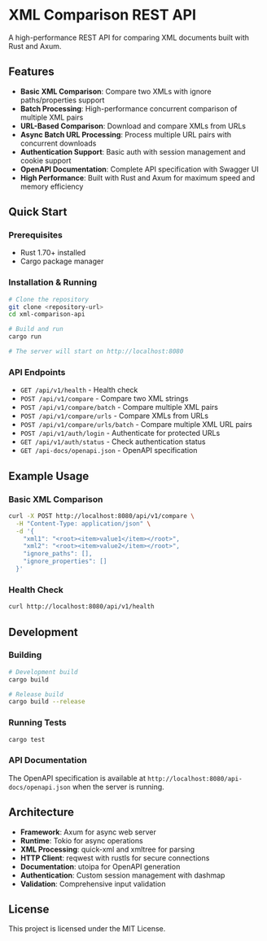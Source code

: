 # XML Comparison REST API

A high-performance REST API for comparing XML documents built with Rust and Axum.

## Features

- **Basic XML Comparison**: Compare two XMLs with ignore paths/properties support
- **Batch Processing**: High-performance concurrent comparison of multiple XML pairs
- **URL-Based Comparison**: Download and compare XMLs from URLs
- **Async Batch URL Processing**: Process multiple URL pairs with concurrent downloads
- **Authentication Support**: Basic auth with session management and cookie support
- **OpenAPI Documentation**: Complete API specification with Swagger UI
- **High Performance**: Built with Rust and Axum for maximum speed and memory efficiency

## Quick Start

### Prerequisites

- Rust 1.70+ installed
- Cargo package manager

### Installation & Running

```bash
# Clone the repository
git clone <repository-url>
cd xml-comparison-api

# Build and run
cargo run

# The server will start on http://localhost:8080
```

### API Endpoints

- `GET /api/v1/health` - Health check
- `POST /api/v1/compare` - Compare two XML strings
- `POST /api/v1/compare/batch` - Compare multiple XML pairs
- `POST /api/v1/compare/urls` - Compare XMLs from URLs
- `POST /api/v1/compare/urls/batch` - Compare multiple XML URL pairs
- `POST /api/v1/auth/login` - Authenticate for protected URLs
- `GET /api/v1/auth/status` - Check authentication status
- `GET /api-docs/openapi.json` - OpenAPI specification

## Example Usage

### Basic XML Comparison

```bash
curl -X POST http://localhost:8080/api/v1/compare \
  -H "Content-Type: application/json" \
  -d '{
    "xml1": "<root><item>value1</item></root>",
    "xml2": "<root><item>value2</item></root>",
    "ignore_paths": [],
    "ignore_properties": []
  }'
```

### Health Check

```bash
curl http://localhost:8080/api/v1/health
```

## Development

### Building

```bash
# Development build
cargo build

# Release build
cargo build --release
```

### Running Tests

```bash
cargo test
```

### API Documentation

The OpenAPI specification is available at `http://localhost:8080/api-docs/openapi.json` when the server is running.

## Architecture

- **Framework**: Axum for async web server
- **Runtime**: Tokio for async operations
- **XML Processing**: quick-xml and xmltree for parsing
- **HTTP Client**: reqwest with rustls for secure connections
- **Documentation**: utoipa for OpenAPI generation
- **Authentication**: Custom session management with dashmap
- **Validation**: Comprehensive input validation

## License

This project is licensed under the MIT License.